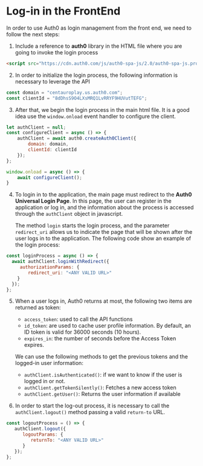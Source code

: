 #  Log-in in the FrontEnd

In order to use Auth0 as login management from the front end, we need to follow 
the next steps:

1. Include a reference to **auth0** library in the HTML file where you are going
   to invoke the login process

```html
<script src="https://cdn.auth0.com/js/auth0-spa-js/2.0/auth0-spa-js.production.js"></script>
```

2. In order to initialize the login process, the following information is necessary to 
   leverage the API

```javascript
const domain = "centauroplay.us.auth0.com";
const clientId = "8dDhsS9O4LXsMRQ1LvRRYF9HUVutTEFG";
```

3. After that, we begin the login process in the main html file. It is a good idea use
   the ```window.onload``` event handler to configure the client. 

```javascript
let authClient = null;
const configureClient = async () => {
    authClient = await auth0.createAuth0Client({
        domain: domain,
        clientId: clientId
    });
};

window.onload = async () => {
    await configureClient();
}
```

4. To login in to the application, the main page must redirect to the **Auth0 Universal Login Page**.
   In this page, the user can register in the application or log in, and the information about the
   process is accessed through the ```authClient``` object in javascript.

   The method ```login``` starts the login process, and the parameter ```redirect_uri``` allows us
   to indicate the page that will be shown after the user logs in to the application. The following
   code show an example of the login process:

```javascript
const loginProcess = async () => {
  await authClient.loginWithRedirect({
     authorizationParams: {
        redirect_uri: "<ANY VALID URL>"
    }
  });
};
```

5. When a user logs in, Auth0 returns at most, the following two items are returned as token:

   * ```access_token```: used to call the API functions
   * ```id_token```: are used to cache user profile information. By default, an ID token is valid for 
   36000 seconds (10 hours).
   * ```expires_in```: the number of seconds before the Access Token expires.
   
   We can use the following methods to get the previous tokens and the logged-in user information:

   * ```authClient.isAuthenticated()```: if we want to know if the user is logged in or not.
   * ```authClient.getTokenSilently()```: Fetches a new access token
   * ```authClient.getUser()```: Returns the user information if available

6. In order to start the log-out process, it is necessary to call the ```authClient.logout()``` method
   passing a valid ```return-to``` URL.

```javascript
const logoutProcess = () => {
   authClient.logout({
      logoutParams: {
         returnTo: "<ANY VALID URL>"
      }
   });
};
```